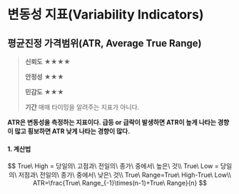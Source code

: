 # 변동성 지표(Variability Indicators)



## 평균진정 가격범위(ATR, Average True Range)

> __신뢰도__ ★★★★
>
> __안정성__ ★★★
>
> __민감도__ ★★★
>
> __기간__ 매매 타이밍을 알려주는 지표가 아니다.



__ATR은 변동성을 측정하는 지표이다. 급등 or 급락이 발생하면 ATR이 높게 나타는 경향이 많고 횡보하면 ATR 낮게 나타는 경향이 많다.__

#### 1. 계산법


$$
True\ High = 당일의\ 고점과\ 전일의\ 종가\ 중에서\ 높은\ 것\\
True\ Low = 당일의\ 저점과\ 전일의\ 종가\ 중에서\ 낮은\ 것\\
True\ Range=True\ High-True\ Low\\
ATR=\frac{True\ Range_{-1}\times(n-1)+True\ Range}{n}
$$

